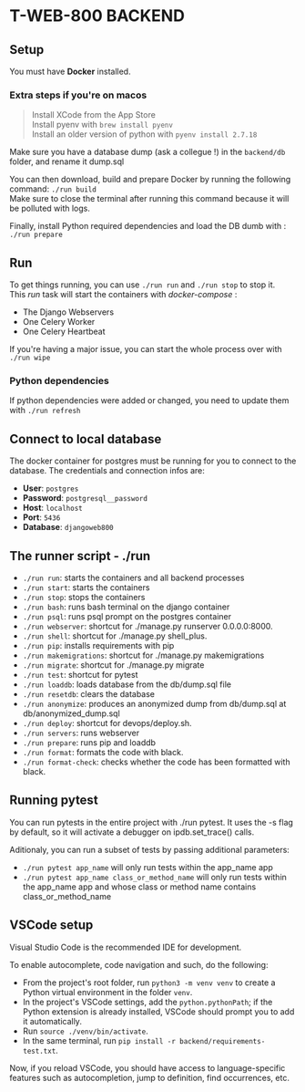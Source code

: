 # T-WEB-800 BACKEND

## Setup

You must have **Docker** installed.

### Extra steps if you're on macos

> Install XCode from the App Store  
> Install pyenv with `brew install pyenv`  
> Install an older version of python with `pyenv install 2.7.18`

Make sure you have a database dump (ask a collegue !) in the `backend/db` folder, and rename it dump.sql

You can then download, build and prepare Docker by running the following command: `./run build`  
Make sure to close the terminal after running this command because it will be polluted with logs.

Finally, install Python required dependencies and load the DB dumb with : `./run prepare`

## Run

To get things running, you can use `./run run` and `./run stop` to stop it.  
This _run_ task will start the containers with _docker-compose_ :

- The Django Webservers
- One Celery Worker
- One Celery Heartbeat

If you're having a major issue, you can start the whole process over with `./run wipe`

### Python dependencies

If python dependencies were added or changed, you need to update them with `./run refresh`

## Connect to local database

The docker container for postgres must be running for you to connect to the database.
The credentials and connection infos are:

- **User**: `postgres`
- **Password**: `postgresql__password`
- **Host**: `localhost`
- **Port**: `5436`
- **Database**: `djangoweb800`

## The runner script - ./run

- `./run run`: starts the containers and all backend processes
- `./run start`: starts the containers
- `./run stop`: stops the containers
- `./run bash`: runs bash terminal on the django container
- `./run psql`: runs psql prompt on the postgres container
- `./run webserver`: shortcut for ./manage.py runserver 0.0.0.0:8000.
- `./run shell`: shortcut for ./manage.py shell_plus.
- `./run pip`: installs requirements with pip
- `./run makemigrations`: shortcut for ./manage.py makemigrations
- `./run migrate`: shortcut for ./manage.py migrate
- `./run test`: shortcut for pytest
- `./run loaddb`: loads database from the db/dump.sql file
- `./run resetdb`: clears the database
- `./run anonymize`: produces an anonymized dump from db/dump.sql at db/anonymized_dump.sql
- `./run deploy`: shortcut for devops/deploy.sh.
- `./run servers`: runs webserver
- `./run prepare`: runs pip and loaddb
- `./run format`: formats the code with black.
- `./run format-check`: checks whether the code has been formatted with black.

## Running pytest

You can run pytests in the entire project with ./run pytest. It uses the -s flag by default, so it will activate a debugger on ipdb.set_trace() calls.

Aditionaly, you can run a subset of tests by passing additional parameters:

- `./run pytest app_name` will only run tests within the app_name app
- `./run pytest app_name class_or_method_name` will only run tests within the app_name app and whose class or method name contains class_or_method_name

## VSCode setup

Visual Studio Code is the recommended IDE for development.

To enable autocomplete, code navigation and such, do the following:

- From the project's root folder, run `python3 -m venv venv` to create a Python virtual environment in the folder `venv`.
- In the project's VSCode settings, add the `python.pythonPath`; if the Python extension is already installed, VSCode should prompt you to add it automatically.
- Run `source ./venv/bin/activate`.
- In the same terminal, run `pip install -r backend/requirements-test.txt`.

Now, if you reload VSCode, you should have access to language-specific features such as autocompletion, jump to definition, find occurrences, etc.
